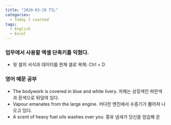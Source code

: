 ```yaml
---
title: "2020-03-28 TIL"
categories:
  - Today I Learned
tags:
  - English
  - Excel
---
```


### 업무에서 사용할 엑셀 단축키를 익혔다.
  - 윗 셀의 서식과 데이터를 현재 셀로 복제: Ctrl + D

### 영어 예문 공부
  - The bodywork is covered in blue and white livery.
    차체는 상징색인 파란색과 흰색으로 뒤덮여 있다.
  - Vapour emanates from the large engine.
    커다란 엔진에서 수증기가 뿜어져 나오고 있다.
  - A scent of heavy fuel oils washes over you.
    중유 냄새가 당신을 엄습해 온
  
